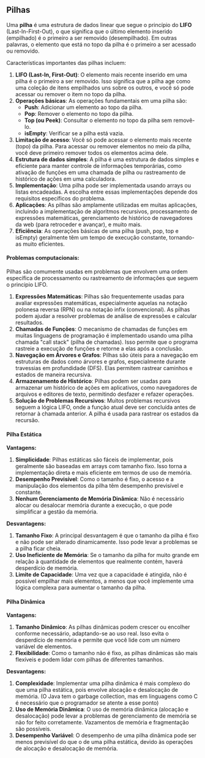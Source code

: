 ## Pilhas

Uma **pilha** é uma estrutura de dados linear que segue o princípio do **LIFO** (Last-In-First-Out), o que significa que o último elemento inserido (empilhado) é o primeiro a ser removido (desempilhado). Em outras palavras, o elemento que está no topo da pilha é o primeiro a ser acessado ou removido.

Características importantes das pilhas incluem:

1. **LIFO (Last-In, First-Out)**: O elemento mais recente inserido em uma pilha é o primeiro a ser removido. Isso significa que a pilha age como uma coleção de itens empilhados uns sobre os outros, e você só pode acessar ou remover o item no topo da pilha.
2. **Operações básicas**: As operações fundamentais em uma pilha são:
    - **Push**: Adicionar um elemento ao topo da pilha.
    - **Pop**: Remover o elemento no topo da pilha.
    - **Top (ou Peek)**: Consultar o elemento no topo da pilha sem removê-lo.
    - **isEmpty**: Verificar se a pilha está vazia.
3. **Limitação de acesso**: Você só pode acessar o elemento mais recente (topo) da pilha. Para acessar ou remover elementos no meio da pilha, você deve primeiro remover todos os elementos acima dele.
4. **Estrutura de dados simples**: A pilha é uma estrutura de dados simples e eficiente para manter controle de informações temporárias, como ativação de funções em uma chamada de pilha ou rastreamento de histórico de ações em uma calculadora.
5. **Implementação**: Uma pilha pode ser implementada usando arrays ou listas encadeadas. A escolha entre essas implementações depende dos requisitos específicos do problema.
6. **Aplicações**: As pilhas são amplamente utilizadas em muitas aplicações, incluindo a implementação de algoritmos recursivos, processamento de expressões matemáticas, gerenciamento de histórico de navegadores da web (para retroceder e avançar), e muito mais.
7. **Eficiência**: As operações básicas de uma pilha (push, pop, top e isEmpty) geralmente têm um tempo de execução constante, tornando-as muito eficientes.

#### Problemas computacionais:

Pilhas são comumente usadas em problemas que envolvem uma ordem específica de processamento ou rastreamento de informações que seguem o principio LIFO.

1. **Expressões Matemáticas**: Pilhas são frequentemente usadas para avaliar expressões matemáticas, especialmente aquelas na notação polonesa reversa (RPN) ou na notação infix (convencional). As pilhas podem ajudar a resolver problemas de análise de expressões e calcular resultados.
2. **Chamadas de Funções**: O mecanismo de chamadas de funções em muitas linguagens de programação é implementado usando uma pilha chamada "call stack" (pilha de chamadas). Isso permite que o programa rastreie a execução de funções e retorne a elas após a conclusão.
3. **Navegação em Árvores e Grafos**: Pilhas são úteis para a navegação em estruturas de dados como árvores e grafos, especialmente durante travessias em profundidade (DFS). Elas permitem rastrear caminhos e estados de maneira recursiva.
4. **Armazenamento de Histórico**: Pilhas podem ser usadas para armazenar um histórico de ações em aplicativos, como navegadores de arquivos e editores de texto, permitindo desfazer e refazer operações.
5. **Solução de Problemas Recursivos**: Muitos problemas recursivos seguem a lógica LIFO, onde a função atual deve ser concluída antes de retornar à chamada anterior. A pilha é usada para rastrear os estados da recursão.

#### Pilha Estática

**Vantagens:**

1. **Simplicidade**: Pilhas estáticas são fáceis de implementar, pois geralmente são baseadas em arrays com tamanho fixo. Isso torna a implementação direta e mais eficiente em termos de uso de memória.
2. **Desempenho Previsível**: Como o tamanho é fixo, o acesso e a manipulação dos elementos da pilha têm desempenho previsível e constante.
3. **Nenhum Gerenciamento de Memória Dinâmica**: Não é necessário alocar ou desalocar memória durante a execução, o que pode simplificar a gestão da memória.

**Desvantagens:**

1. **Tamanho Fixo**: A principal desvantagem é que o tamanho da pilha é fixo e não pode ser alterado dinamicamente. Isso pode levar a problemas se a pilha ficar cheia.
2. **Uso Ineficiente de Memória**: Se o tamanho da pilha for muito grande em relação à quantidade de elementos que realmente contém, haverá desperdício de memória.
3. **Limite de Capacidade**: Uma vez que a capacidade é atingida, não é possível empilhar mais elementos, a menos que você implemente uma lógica complexa para aumentar o tamanho da pilha.

#### Pilha Dinâmica

**Vantagens:**

1. **Tamanho Dinâmico**: As pilhas dinâmicas podem crescer ou encolher conforme necessário, adaptando-se ao uso real. Isso evita o desperdício de memória e permite que você lide com um número variável de elementos.
2. **Flexibilidade**: Como o tamanho não é fixo, as pilhas dinâmicas são mais flexíveis e podem lidar com pilhas de diferentes tamanhos.

**Desvantagens:**

1. **Complexidade**: Implementar uma pilha dinâmica é mais complexo do que uma pilha estática, pois envolve alocação e desalocação de memória. (O Java tem o garbage collection, mas em linguagens como C é necessário que o programador se atente a esse ponto)
2. **Uso de Memória Dinâmica**: O uso de memória dinâmica (alocação e desalocação) pode levar a problemas de gerenciamento de memória se não for feito corretamente. Vazamentos de memória e fragmentação são possíveis.
3. **Desempenho Variável**: O desempenho de uma pilha dinâmica pode ser menos previsível do que o de uma pilha estática, devido às operações de alocação e desalocação de memória.
